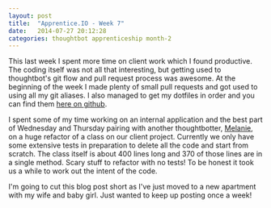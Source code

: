 ```yaml
---
layout: post
title:  "Apprentice.IO - Week 7"
date:   2014-07-27 20:12:28
categories: thoughtbot apprenticeship month-2
---
```


This last week I spent more time on client work which I found productive. The coding itself was not all that interesting, but getting used to thoughtbot's git flow and pull request process was awesome. At the beginning of the week I made plenty of small pull requests and got used to using all my git aliases. I also managed to get my dotfiles in order and you can find them [here on github](https://github.com/MattMSumner/dotfiles).

I spent some of my time working on an internal application and the best part of Wednesday and Thursday pairing with another thoughtbotter, [Melanie](http://www.melaniegilman.com/), on a huge refactor of a class on our client project. Currently we only have some extensive tests in preparation to delete all the code and start from scratch. The class itself is about 400 lines long and 370 of those lines are in a single method. Scary stuff to refactor with no tests! To be honest it took us a while to work out the intent of the code.

I'm going to cut this blog post short as I've just moved to a new apartment with my wife and baby girl. Just wanted to keep up posting once a week!
